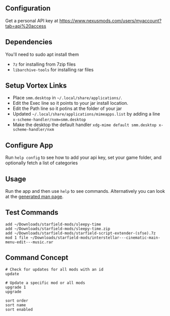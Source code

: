 ## Configuration

Get a personal API key at https://www.nexusmods.com/users/myaccount?tab=api%20access

## Dependencies

You'll need to sudo apt install them

- `7z` for installing from 7zip files
- `libarchive-tools` for installing rar files


## Setup Vortex Links
- Place `smm.desktop` in `~/.local/share/applications/`.
- Edit the Exec line so it points to your jar install location.
- Edit the Path line so it potins at the folder of your jar
- Updated `~/.local/share/applications/mimeapps.list` by adding a line `x-scheme-handler/nxm=smm.desktop`
- Make the desktop the default handler `xdg-mime default smm.desktop x-scheme-handler/nxm`

## Configure App
Run `help config` to see how to add your api key, set your game folder, and optionally fetch a list of categories

## Usage

Run the app and then use `help` to see commands. Alternatively you can look at the [generated man page](manual.md).

## Test Commands
```
add ~/Downloads/starfield-mods/sleepy-time
add ~/Downloads/starfield-mods/sleepy-time.zip
add ~/Downloads/starfield-mods/starfield-script-extender-(sfse).7z
mod 1 file ~/Downloads/starfield-mods/interstellar---cinematic-main-menu-edit---music.rar
```

## Command Concept

```
# Check for updates for all mods with an id
update

# Update a specific mod or all mods
upgrade 1
upgrade

sort order
sort name
sort enabled

```